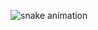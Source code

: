 ![snake animation](https://github.com/tiltedveggie/tiltedveggie/blob/output/github-contribution-grid-snake2.svg)
